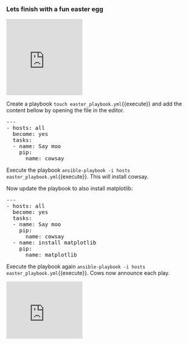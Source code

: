 ### Lets finish with a fun easter egg

<iframe src="https://giphy.com/embed/JoqezKViyMjkahOzD8" width="200" height="200" frameBorder="0" class="giphy-embed" allowFullScreen></iframe>

Create a playbook `touch easter_playbook.yml`{{execute}} and add the content bellow by opening the file in the editor.

<pre class="file"
 data-filename="./easter_playbook.yml"
  data-target="replace">
---
- hosts: all
  become: yes
  tasks:
  - name: Say moo
    pip:
      name: cowsay
</pre>

Execute the playbook `ansible-playbook -i hosts easter_playbook.yml`{{execute}}. This will install cowsay.

Now update the playbook to also install matplotlib:

<pre class="file"
 data-filename="./easter_playbook.yml"
  data-target="add">
---
- hosts: all
  become: yes
  tasks:
  - name: Say moo
    pip:
      name: cowsay
  - name: install matplotlib
    pip:
      name: matplotlib
</pre>

Execute the playbook again `ansible-playbook -i hosts easter_playbook.yml`{{execute}}. Cows now announce each play.

<iframe src="https://giphy.com/embed/3ohs4dsfwr3J53qrS0" width="200" frameBorder="0" class="giphy-embed" allowFullScreen></iframe>
